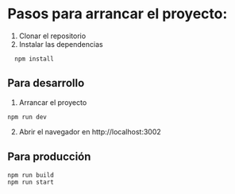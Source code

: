 # Pasos para arrancar el proyecto:
1. Clonar el repositorio
2. Instalar las dependencias 
```
  npm install 
```
## Para desarrollo
1. Arrancar el proyecto

```
npm run dev
```
2. Abrir el navegador en http://localhost:3002
## Para producción
```
npm run build
npm run start
```